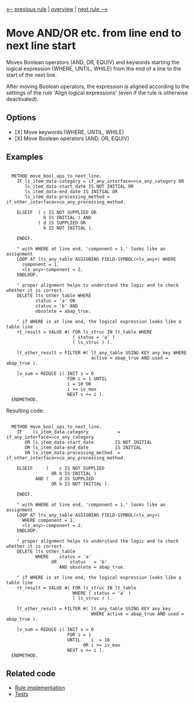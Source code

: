[<-- previous rule](NotIsRule.md) | [overview](../rules.md) | [next rule -->](NeedlessParenthesesRule.md)

# Move AND/OR etc. from line end to next line start

Moves Boolean operators \(AND, OR, EQUIV\) and keywords starting the logical expression \(WHERE, UNTIL, WHILE\) from the end of a line to the start of the next line.

After moving Boolean operators, the expression is aligned according to the settings of the rule 'Align logical expressions' \(even if the rule is otherwise deactivated\).

## Options

* \[X\] Move keywords \(WHERE, UNTIL, WHILE\)
* \[X\] Move Boolean operators \(AND, OR, EQUIV\)

## Examples


```ABAP

  METHOD move_bool_ops_to_next_line.
    IF ls_item_data-category = if_any_interface=>co_any_category OR
       ls_item_data-start_date IS NOT INITIAL OR
       ls_item_data-end_date IS INITIAL OR
       ls_item_data-processing_method = if_other_interface=>co_any_processing_method.

    ELSEIF  ( c IS NOT SUPPLIED OR
              b IS INITIAL ) AND
            ( d IS SUPPLIED OR
              b IS NOT INITIAL ).

    ENDIF.

    " with WHERE at line end, 'component = 1.' looks like an assignment
    LOOP AT lts_any_table ASSIGNING FIELD-SYMBOL(<ls_any>) WHERE
      component = 1.
      <ls_any>-component = 2.
    ENDLOOP.

    " proper alignment helps to understand the logic and to check whether it is correct
    DELETE lts_other_table WHERE
           status = 'a' OR
           status = 'b' AND
           obsolete = abap_true.

    " if WHERE is at line end, the logical expression looks like a table line
    rt_result = VALUE #( FOR ls_struc IN lt_table WHERE
                         ( status = 'a' )
                         ( ls_struc ) ).

    lt_other_result = FILTER #( lt_any_table USING KEY any_key WHERE
                                active = abap_true AND used = abap_true ).

    lv_sum = REDUCE i( INIT s = 0
                       FOR i = 1 UNTIL
                       i = 10 OR
                       i >= iv_max
                       NEXT s += i ).
  ENDMETHOD.
```

Resulting code:

```ABAP

  METHOD move_bool_ops_to_next_line.
    IF    ls_item_data-category           = if_any_interface=>co_any_category
       OR ls_item_data-start_date        IS NOT INITIAL
       OR ls_item_data-end_date          IS INITIAL
       OR ls_item_data-processing_method  = if_other_interface=>co_any_processing_method.

    ELSEIF     (    c IS NOT SUPPLIED
                 OR b IS INITIAL )
           AND (    d IS SUPPLIED
                 OR b IS NOT INITIAL ).

    ENDIF.

    " with WHERE at line end, 'component = 1.' looks like an assignment
    LOOP AT lts_any_table ASSIGNING FIELD-SYMBOL(<ls_any>)
      WHERE component = 1.
      <ls_any>-component = 2.
    ENDLOOP.

    " proper alignment helps to understand the logic and to check whether it is correct
    DELETE lts_other_table
           WHERE    status = 'a'
                 OR     status   = 'b'
                    AND obsolete = abap_true.

    " if WHERE is at line end, the logical expression looks like a table line
    rt_result = VALUE #( FOR ls_struc IN lt_table
                         WHERE ( status = 'a' )
                         ( ls_struc ) ).

    lt_other_result = FILTER #( lt_any_table USING KEY any_key
                                WHERE active = abap_true AND used = abap_true ).

    lv_sum = REDUCE i( INIT s = 0
                       FOR i = 1
                       UNTIL    i  = 10
                             OR i >= iv_max
                       NEXT s += i ).
  ENDMETHOD.
```

## Related code

* [Rule implementation](../../com.sap.adt.abapcleaner/src/com/sap/adt/abapcleaner/rules/syntax/LogicalOperatorPositionRule.java)
* [Tests](../../test/com.sap.adt.abapcleaner.test/src/com/sap/adt/abapcleaner/rules/syntax/LogicalOperatorPositionTest.java)

